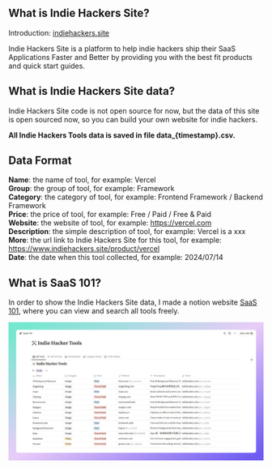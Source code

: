 
## What is Indie Hackers Site?

Introduction: [indiehackers.site](https://www.indiehackers.site/en/about)

Indie Hackers Site is a platform to help indie hackers ship their SaaS Applications Faster and Better by providing you with the best fit products and quick start guides.

## What is Indie Hackers Site data? 

Indie Hackers Site code is not open source for now, but the data of this site is open sourced now, so you can build your own website for indie hackers.

**All Indie Hackers Tools data is saved in file data_{timestamp}.csv.**

## Data Format

**Name**: the name of tool, for example: Vercel  
**Group**: the group of tool, for example: Framework  
**Category**: the category of tool, for example: Frontend Framework / Backend Framework  
**Price**: the price of tool, for example: Free / Paid / Free & Paid  
**Website**: the website of tool, for example: https://vercel.com  
**Description**: the simple description of tool, for example: Vercel is a xxx  
**More**: the url link to Indie Hackers Site for this tool, for example: https://www.indiehackers.site/product/vercel  
**Date**: the date when this tool collected, for example: 2024/07/14

## What is SaaS 101?

In order to show the Indie Hackers Site data, I made a notion website [SaaS 101](https://saas101.notion.site/SaaS-101-d2ae31346a834beea6f458006fc8969e), where you can view and search all tools freely.

![screenshot](screenshot.png)
